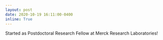 ```yaml
---
layout: post
date: 2020-10-19 16:11:00-0400
inline: True
---
```


Started as Postdoctoral Research Fellow at Merck Research Laboratories!
